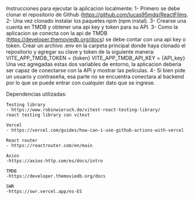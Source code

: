Instrucciones para ejecutar la aplicacion localmente:
    1- Primero se debe clonar el repositorio de Github (https://github.com/lucas95mdq/ReactFilms.
    2- Una vez clonado instalar los paquetes npm (npm instal).
    3- Crearse una cuenta en TMDB y obtener una api key y token para su API.
    3- Como la aplicacion se conecta con la api de TMDB (https://developer.themoviedb.org/docs) se debe contar con una api key o token. Crear un archivo .env en la carpeta principal donde haya clonado el repositorio y agregar su clave y token de la siguiente manera:
        VITE_APP_TMDB_TOKEN = {token}
        VITE_APP_TMDB_API_KEY = {API_key}
    Una vez agregadas estas dos variables de entorno, la aplicacion deberia ser capaz de conectarse con la API y mostrar las peliculas.
    4- Si bien pide un usuario y contraseña, esa parte no se encuentra conectara al backend por lo que se puede entrar con cualquier dato que se ingrese.


Dependencias utilizadas:

    Testing library
    - https://www.robinwieruch.de/vitest-react-testing-library/
    react testing library con vitest

    Vercel
    - https://vercel.com/guides/how-can-i-use-github-actions-with-vercel

    React router
    - https://reactrouter.com/en/main

    Axios
    -https://axios-http.com/es/docs/intro

    TMDB
    -https://developer.themoviedb.org/docs

    SWR
    -https://swr.vercel.app/es-ES
